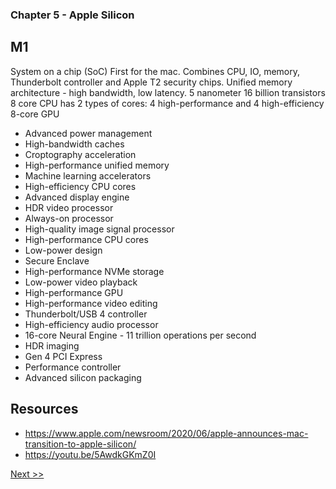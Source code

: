 ### Chapter 5 - Apple Silicon

## M1

System on a chip (SoC)
First for the mac.
Combines CPU, IO, memory, Thunderbolt controller and Apple T2 security chips.
Unified memory architecture - high bandwidth, low latency.
5 nanometer
16 billion transistors
8 core CPU has 2 types of cores: 4 high-performance and 4 high-efficiency
8-core GPU

* Advanced power management
* High-bandwidth caches
* Croptography acceleration
* High-performance unified memory
* Machine learning accelerators
* High-efficiency CPU cores
* Advanced display engine
* HDR video processor
* Always-on processor
* High-quality image signal processor
* High-performance CPU cores
* Low-power design
* Secure Enclave
* High-performance NVMe storage
* Low-power video playback
* High-performance GPU
* High-performance video editing
* Thunderbolt/USB 4 controller
* High-efficiency audio processor
* 16-core Neural Engine - 11 trillion operations per second
* HDR imaging
* Gen 4 PCI Express
* Performance controller
* Advanced silicon packaging


## Resources

* https://www.apple.com/newsroom/2020/06/apple-announces-mac-transition-to-apple-silicon/
* https://youtu.be/5AwdkGKmZ0I

[Next >>](070-chapter-06.md)
